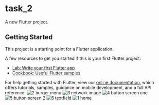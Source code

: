 # task_2

A new Flutter project.

## Getting Started

This project is a starting point for a Flutter application.

A few resources to get you started if this is your first Flutter project:

- [Lab: Write your first Flutter app](https://flutter.dev/docs/get-started/codelab)
- [Cookbook: Useful Flutter samples](https://flutter.dev/docs/cookbook)

For help getting started with Flutter, view our
[online documentation](https://flutter.dev/docs), which offers tutorials,
samples, guidance on mobile development, and a full API reference.
![2 burger menu](https://user-images.githubusercontent.com/82712982/122058456-41dd9400-ce09-11eb-82a4-c1658f4c6bf7.png)
![3 network image](https://user-images.githubusercontent.com/82712982/122058466-43a75780-ce09-11eb-82a8-a315d42fdac5.png)
![4 button screen one](https://user-images.githubusercontent.com/82712982/122058467-443fee00-ce09-11eb-8e73-8ddee8a80e57.png)
![5 button screen 2](https://user-images.githubusercontent.com/82712982/122058468-44d88480-ce09-11eb-8958-064d0785b4e0.png)
![6 textfield](https://user-images.githubusercontent.com/82712982/122058469-45711b00-ce09-11eb-9b9c-26b337089521.png)
![1 home](https://user-images.githubusercontent.com/82712982/122058475-4609b180-ce09-11eb-8afe-a23c87083b0c.png)
